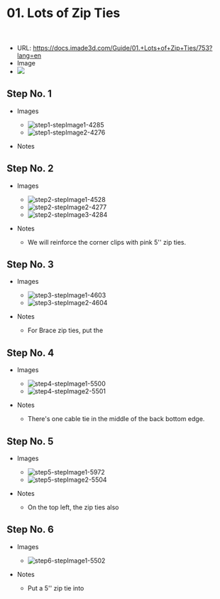 # 01. Lots of Zip Ties</u><br><br>

   - URL: https://docs.imade3d.com/Guide/01.+Lots+of+Zip+Ties/753?lang=en
   - Image
   - ![](https://d17kynu4zpq5hy.cloudfront.net/igi/imade3d/1JifmofbSJoPSA6N.medium)


  ## Step No. 1

   - Images
     - ![step1-stepImage1-4285](https://d17kynu4zpq5hy.cloudfront.net/igi/imade3d/IYISyPIBVsXFTVQE.medium)
     - ![step1-stepImage2-4276](https://d17kynu4zpq5hy.cloudfront.net/igi/imade3d/hZYx2XkMHMxC4gTX.medium)

   - Notes

  ## Step No. 2

   - Images
     - ![step2-stepImage1-4528](https://d17kynu4zpq5hy.cloudfront.net/igi/imade3d/weM2vQZsmBG4RDsM.medium)
     - ![step2-stepImage2-4277](https://d17kynu4zpq5hy.cloudfront.net/igi/imade3d/6fxgHuDt4PgaQGCj.medium)
     - ![step2-stepImage3-4284](https://d17kynu4zpq5hy.cloudfront.net/igi/imade3d/KMY2BMO5pjlEFbDe.medium)

   - Notes
     - We will reinforce the corner clips with pink 5'' zip ties.

  ## Step No. 3

   - Images
     - ![step3-stepImage1-4603](https://d17kynu4zpq5hy.cloudfront.net/igi/imade3d/J1wpLXPe1OCEAI6B.medium)
     - ![step3-stepImage2-4604](https://d17kynu4zpq5hy.cloudfront.net/igi/imade3d/KxWXW2jYAmJhFDPY.medium)

   - Notes
     - For Brace zip ties, put the

  ## Step No. 4

   - Images
     - ![step4-stepImage1-5500](https://d17kynu4zpq5hy.cloudfront.net/igi/imade3d/GjaccaRNRcTv6byo.medium)
     - ![step4-stepImage2-5501](https://d17kynu4zpq5hy.cloudfront.net/igi/imade3d/wuRjgJM2IcoDgV1Z.medium)

   - Notes
     - There's one cable tie  in the middle of the back bottom edge.

  ## Step No. 5

   - Images
     - ![step5-stepImage1-5972](https://d17kynu4zpq5hy.cloudfront.net/igi/imade3d/OrLKikMbJyBCxNKy.medium)
     - ![step5-stepImage2-5504](https://d17kynu4zpq5hy.cloudfront.net/igi/imade3d/WlMN1k5GoVETcRMH.medium)

   - Notes
     - On the top left, the zip ties also

  ## Step No. 6

   - Images
     - ![step6-stepImage1-5502](https://d17kynu4zpq5hy.cloudfront.net/igi/imade3d/sihYDeJNwu5JTRMG.medium)

   - Notes
     - Put a 5'' zip tie into
